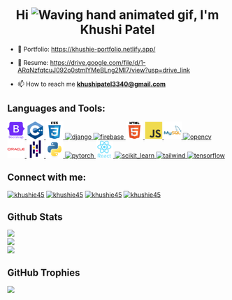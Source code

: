 <h1 align="center">Hi <img src="https://raw.githubusercontent.com/nixin72/nixin72/master/wave.gif" 
        alt="Waving hand animated gif"
        height="45"
        width="45"               
        />, I'm Khushi Patel</h1>
<!-- <h3 align="center">A 4th year Computer Engineering student from Charusat University. A passionate frontend developer and a Data Science enthusiast.</h3> -->

<!-- - 🌱 I’m currently learning **MERN Stack** 
  
- 👯 I’m looking for internships to gain as much professional experience as I can 🏢
  
- 🥅 2023 Goals: Contribute more to Open Source projects! 
  
- ⚡ Fun fact: I love to travel and read books 📖 -->
  
- 📌 Portfolio: https://khushie-portfolio.netlify.app/

- 📃 Resume: https://drive.google.com/file/d/1-ARqNzfqtcuJ092o0stmlYMeBLng2MI7/view?usp=drive_link
  
- 📫 How to reach me **khushipatel3340@gmail.com**

<h2 align="left">Languages and Tools:</h2>

<p align="left"> <a href="https://getbootstrap.com" target="_blank" rel="noreferrer"> <img src="https://raw.githubusercontent.com/devicons/devicon/master/icons/bootstrap/bootstrap-plain-wordmark.svg" alt="bootstrap" width="40" height="40"/> </a> <a href="https://www.w3schools.com/cpp/" target="_blank" rel="noreferrer"> <img src="https://raw.githubusercontent.com/devicons/devicon/master/icons/cplusplus/cplusplus-original.svg" alt="cplusplus" width="40" height="40"/> </a> <a href="https://www.w3schools.com/css/" target="_blank" rel="noreferrer"> <img src="https://raw.githubusercontent.com/devicons/devicon/master/icons/css3/css3-original-wordmark.svg" alt="css3" width="40" height="40"/> </a> <a href="https://www.djangoproject.com/" target="_blank" rel="noreferrer"> <img src="https://cdn.worldvectorlogo.com/logos/django.svg" alt="django" width="40" height="40"/> </a> <a href="https://firebase.google.com/" target="_blank" rel="noreferrer"> <img src="https://www.vectorlogo.zone/logos/firebase/firebase-icon.svg" alt="firebase" width="40" height="40"/> </a> <a href="https://www.w3.org/html/" target="_blank" rel="noreferrer"> <img src="https://raw.githubusercontent.com/devicons/devicon/master/icons/html5/html5-original-wordmark.svg" alt="html5" width="40" height="40"/> </a> <a href="https://developer.mozilla.org/en-US/docs/Web/JavaScript" target="_blank" rel="noreferrer"> <img src="https://raw.githubusercontent.com/devicons/devicon/master/icons/javascript/javascript-original.svg" alt="javascript" width="40" height="40"/> </a> <a href="https://www.mysql.com/" target="_blank" rel="noreferrer"> <img src="https://raw.githubusercontent.com/devicons/devicon/master/icons/mysql/mysql-original-wordmark.svg" alt="mysql" width="40" height="40"/> </a> <a href="https://opencv.org/" target="_blank" rel="noreferrer"> <img src="https://www.vectorlogo.zone/logos/opencv/opencv-icon.svg" alt="opencv" width="40" height="40"/> </a> <a href="https://www.oracle.com/" target="_blank" rel="noreferrer"> <img src="https://raw.githubusercontent.com/devicons/devicon/master/icons/oracle/oracle-original.svg" alt="oracle" width="40" height="40"/> </a> <a href="https://pandas.pydata.org/" target="_blank" rel="noreferrer"> <img src="https://raw.githubusercontent.com/devicons/devicon/2ae2a900d2f041da66e950e4d48052658d850630/icons/pandas/pandas-original.svg" alt="pandas" width="40" height="40"/> </a> <a href="https://www.python.org" target="_blank" rel="noreferrer"> <img src="https://raw.githubusercontent.com/devicons/devicon/master/icons/python/python-original.svg" alt="python" width="40" height="40"/> </a> <a href="https://pytorch.org/" target="_blank" rel="noreferrer"> <img src="https://www.vectorlogo.zone/logos/pytorch/pytorch-icon.svg" alt="pytorch" width="40" height="40"/> </a> <a href="https://reactjs.org/" target="_blank" rel="noreferrer"> <img src="https://raw.githubusercontent.com/devicons/devicon/master/icons/react/react-original-wordmark.svg" alt="react" width="40" height="40"/> </a> <a href="https://scikit-learn.org/" target="_blank" rel="noreferrer"> <img src="https://upload.wikimedia.org/wikipedia/commons/0/05/Scikit_learn_logo_small.svg" alt="scikit_learn" width="40" height="40"/> </a> <a href="https://tailwindcss.com/" target="_blank" rel="noreferrer"> <img src="https://www.vectorlogo.zone/logos/tailwindcss/tailwindcss-icon.svg" alt="tailwind" width="40" height="40"/> </a> <a href="https://www.tensorflow.org" target="_blank" rel="noreferrer"> <img src="https://www.vectorlogo.zone/logos/tensorflow/tensorflow-icon.svg" alt="tensorflow" width="40" height="40"/> </a> </p>

<h2 align="left">Connect with me:</h2>

<p align="left">
<a href="https://twitter.com/khushie45" target="blank"><img align="center" src="https://raw.githubusercontent.com/rahuldkjain/github-profile-readme-generator/master/src/images/icons/Social/twitter.svg" alt="khushie45" height="30" width="40" /></a>
<a href="https://linkedin.com/in/khushie45" target="blank"><img align="center" src="https://raw.githubusercontent.com/rahuldkjain/github-profile-readme-generator/master/src/images/icons/Social/linked-in-alt.svg" alt="khushie45" height="30" width="40" /></a>
<a href="https://kaggle.com/khushie45" target="blank"><img align="center" src="https://raw.githubusercontent.com/rahuldkjain/github-profile-readme-generator/master/src/images/icons/Social/kaggle.svg" alt="khushie45" height="30" width="40" /></a>
<a href="https://www.leetcode.com/khushie45" target="blank"><img align="center" src="https://raw.githubusercontent.com/rahuldkjain/github-profile-readme-generator/master/src/images/icons/Social/leet-code.svg" alt="khushie45" height="30" width="40" /></a>
</p>
 
<h2 align="left">Github Stats</h2>

![](https://github-readme-stats.vercel.app/api?username=khushie45&theme=radical&hide_border=false&include_all_commits=false&count_private=false) <br/>
![](https://github-readme-streak-stats.herokuapp.com/?user=khushie45&theme=radical&hide_border=false) <br/>
![](https://github-readme-stats.vercel.app/api/top-langs/?username=khushie45&theme=radical&hide_border=false&include_all_commits=false&count_private=false&layout=compact)

<h2 align="left">GitHub Trophies</h2>

![](https://github-profile-trophy.vercel.app/?username=khushie45&theme=radical&no-frame=false&no-bg=false&margin-w=4)

<!-- <p><img align="left" src="https://github-readme-stats.vercel.app/api/top-langs?username=khushie45&show_icons=true&locale=en&layout=compact" alt="khushie45" /></p>

<p>&nbsp;<img align="center" src="https://github-readme-stats.vercel.app/api?username=khushie45&show_icons=true&locale=en" alt="khushie45" /></p>

<p><img align="center" src="https://github-readme-streak-stats.herokuapp.com/?user=khushie45&" alt="khushie45" /></p> -->
